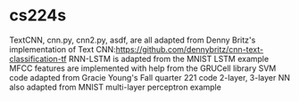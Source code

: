 # cs224s
TextCNN, cnn.py, cnn2.py, asdf, are all adapted from Denny Britz's implementation of Text CNN:https://github.com/dennybritz/cnn-text-classification-tf
RNN-LSTM is adapted from the MNIST LSTM example
MFCC features are implemented with help from the GRUCell library
SVM code adapted from Gracie Young's Fall quarter 221 code
2-layer, 3-layer NN also adapted from MNIST multi-layer perceptron example

